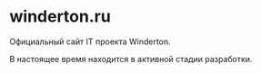 # winderton.ru
Официальный сайт IT проекта Winderton.

В настоящее время находится в активной стадии разработки.

